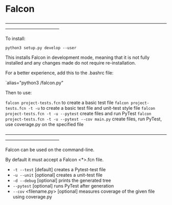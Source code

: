 # Falcon
――――――――――――――――――――――――――――――――――――――――――――――――

To install:

`python3 setup.py develop --user`

This installs Falcon in development mode, meaning that it is not fully installed and any changes made do not require re-installation.

For a better experience, add this to the .bashrc file:

`alias="python3 <some-path>/falcon.py"

Then to use:

`falcon project-tests.fcn` to create a basic test file
`falcon project-tests.fcn -t -u` to create a basic test file and unit-test style file
`falcon project-tests.fcn -t -u --pytest` create files and run PyTest
`falcon project-tests.fcn -t -u --pytest --cov main.py` create files, run PyTest, use coverage.py on the specified file

――――――――――――――――――――――――――――――――――――――――――――――――

Falcon can be used on the command-line.

By default it must accept a Falcon <*>.fcn file.

* `-t --test`  [default] creates a Pytest-test file
* `-u --unit` [optional] creates a unit-test file
* `-d --debug` [optional] prints the generated tree
* `--pytest` [optional] runs PyTest after generation
* `--cov` <filename.py> [optional] measures coverage of the given file using coverage.py
